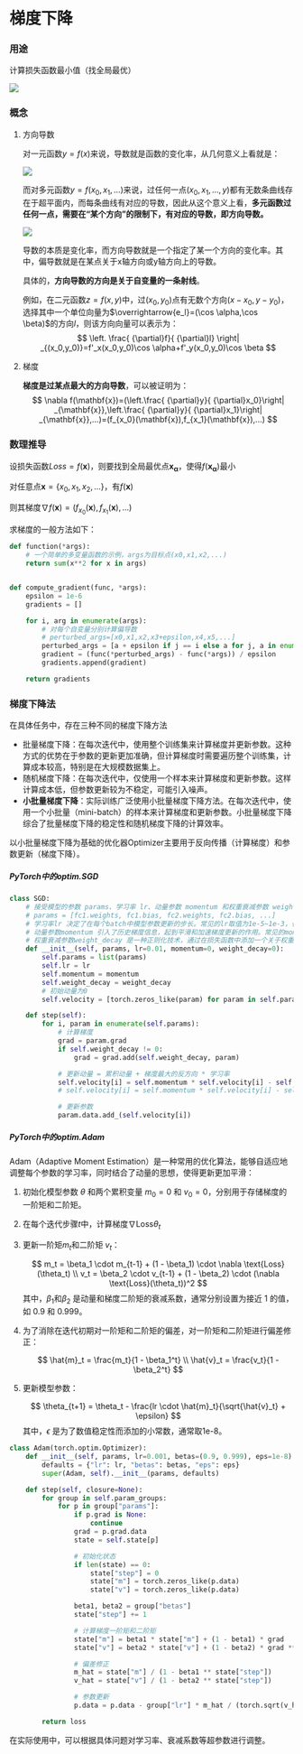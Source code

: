 # 梯度下降

### 用途

计算损失函数最小值（找全局最优）

![](.\梯度下降.webp)

### 概念

1. 方向导数

   对一元函数$y=f(x)$来说，导数就是函数的变化率，从几何意义上看就是：

   ![](.\一元函数的导数.webp)

   而对多元函数$y=f(x_0,x_1,...)$来说，过任何一点$(x_0,x_1,...,y)$都有无数条曲线存在于超平面内，而每条曲线有对应的导数，因此从这个意义上看，**多元函数过任何一点，需要在“某个方向”的限制下，有对应的导数，即方向导数。**

   ![](.\全导数.webp)

   导数的本质是变化率，而方向导数就是一个指定了某一个方向的变化率。其中，偏导数就是在某点关于x轴方向或y轴方向上的导数。

   具体的，**方向导数的方向是关于自变量的一条射线**。

   例如，在二元函数$z=f(x,y)$中，过$(x_0,y_0)$点有无数个方向$(x-x_0,y-y_0)$，选择其中一个单位向量为$\overrightarrow{e_l}=(\cos \alpha,\cos \beta)$的方向$l$，则该方向向量可以表示为：
   $$
   \left. \frac{ {\partial}f}{ {\partial}l} \right| _{(x_0,y_0)}=f'_x(x_0,y_0)\cos \alpha+f'_y(x_0,y_0)\cos \beta
   $$
   
2. 梯度

   **梯度是过某点最大的方向导数**，可以被证明为：
   $$
   \nabla f(\mathbf{x})=(\left.\frac{ {\partial}y}{ {\partial}x_0}\right| _{\mathbf{x}},\left.\frac{ {\partial}y}{ {\partial}x_1}\right| _{\mathbf{x}},...)=(f_{x_0}(\mathbf{x}),f_{x_1}(\mathbf{x}),...)
   $$

### 数理推导

设损失函数$Loss=f(\mathbf{x})$，则要找到全局最优点$\mathbf{x_\alpha}$，使得$f(\mathbf{x_\alpha})$最小

对任意点$\mathbf{x}=\{x_0,x_1,x_2,...\}$，有$f(\mathbf{x})$

则其梯度$\nabla f(\mathbf{x})=(f_{x_0}(\mathbf{x}),f_{x_1}(\mathbf{x}),...)$

求梯度的一般方法如下：

```python
def function(*args):
    # 一个简单的多变量函数的示例，args为目标点(x0,x1,x2,...)
    return sum(x**2 for x in args)


def compute_gradient(func, *args):
    epsilon = 1e-6
    gradients = []

    for i, arg in enumerate(args):
        # 对每个自变量分别计算偏导数
       	# perturbed_args=[x0,x1,x2,x3+epsilon,x4,x5,...]
        perturbed_args = [a + epsilon if j == i else a for j, a in enumerate(args)]
        gradient = (func(*perturbed_args) - func(*args)) / epsilon
        gradients.append(gradient)

    return gradients
```

### 梯度下降法

在具体任务中，存在三种不同的梯度下降方法

- 批量梯度下降：在每次迭代中，使用整个训练集来计算梯度并更新参数。这种方式的优势在于参数的更新更加准确，但计算梯度时需要遍历整个训练集，计算成本较高，特别是在大规模数据集上。
- 随机梯度下降：在每次迭代中，仅使用一个样本来计算梯度和更新参数。这样计算成本低，但参数更新较为不稳定，可能引入噪声。
- **小批量梯度下降**：实际训练广泛使用小批量梯度下降方法。在每次迭代中，使用一个小批量（mini-batch）的样本来计算梯度和更新参数。小批量梯度下降综合了批量梯度下降的稳定性和随机梯度下降的计算效率。

以小批量梯度下降为基础的优化器Optimizer主要用于反向传播（计算梯度）和参数更新（梯度下降）。

##### PyTorch中的optim.SGD

```python
class SGD:
    # 接受模型的参数 params、学习率 lr、动量参数 momentum 和权重衰减参数 weight_decay
    # params = [fc1.weights, fc1.bias, fc2.weights, fc2.bias, ...]
    # 学习率lr 决定了在每个batch中模型参数更新的步长。常见的lr取值为1e-5~1e-3，也常用动态学习率
    # 动量参数momentum 引入了历史梯度信息，起到平滑和加速梯度更新的作用。常见的momentum取值为0.9或0.99
    # 权重衰减参数weight_decay 是一种正则化技术，通过在损失函数中添加一个关于权重的惩罚项来降低模型的复杂性，防止过拟合。常见的weight_decay取值为1e-5~1e-3，值越小权重衰减效果越强
    def __init__(self, params, lr=0.01, momentum=0, weight_decay=0):
        self.params = list(params)
        self.lr = lr
        self.momentum = momentum
        self.weight_decay = weight_decay
        # 初始动量为0
        self.velocity = [torch.zeros_like(param) for param in self.params]

    def step(self):
        for i, param in enumerate(self.params):
            # 计算梯度
            grad = param.grad
            if self.weight_decay != 0:
                grad = grad.add(self.weight_decay, param)

            # 更新动量 = 累积动量 + 梯度最大的反方向 * 学习率
            self.velocity[i] = self.momentum * self.velocity[i] - self.lr * grad
            # self.velocity[i] = self.momentum * self.velocity[i] - self.lr * grad * (1 - self.momentum) ?

            # 更新参数
            param.data.add_(self.velocity[i])
```

##### PyTorch中的optim.Adam

Adam（Adaptive Moment Estimation）是一种常用的优化算法，能够自适应地调整每个参数的学习率，同时结合了动量的思想，使得更新更加平滑：

1. 初始化模型参数 $\theta$ 和两个累积变量 $m_0 = 0$ 和 $v_0 = 0$，分别用于存储梯度的一阶矩和二阶矩。

2. 在每个迭代步骤$t$中，计算梯度$\nabla \text{Loss} \theta_t$

3. 更新一阶矩$m_t$和二阶矩 $v_t$：

   $$
   m_t = \beta_1 \cdot m_{t-1} + (1 - \beta_1) \cdot \nabla \text{Loss}(\theta_t) \\
   v_t = \beta_2 \cdot v_{t-1} + (1 - \beta_2) \cdot (\nabla \text{Loss}(\theta_t))^2
   $$
   其中，$\beta_1$和$\beta_2$ 是动量和梯度二阶矩的衰减系数，通常分别设置为接近 1 的值，如 0.9 和 0.999。

4. 为了消除在迭代初期对一阶矩和二阶矩的偏差，对一阶矩和二阶矩进行偏差修正：

   $$
   \hat{m}_t = \frac{m_t}{1 - \beta_1^t} \\
   \hat{v}_t = \frac{v_t}{1 - \beta_2^t}
   $$

5. 更新模型参数：

   $$
   \theta_{t+1} = \theta_t - \frac{lr \cdot \hat{m}_t}{\sqrt{\hat{v}_t} + \epsilon}
   $$
   其中，$\epsilon$ 是为了数值稳定性而添加的小常数，通常取1e-8。

```python
class Adam(torch.optim.Optimizer):
    def __init__(self, params, lr=0.001, betas=(0.9, 0.999), eps=1e-8):
        defaults = {"lr": lr, "betas": betas, "eps": eps}
        super(Adam, self).__init__(params, defaults)

    def step(self, closure=None):
        for group in self.param_groups:
            for p in group["params"]:
                if p.grad is None:
                    continue
                grad = p.grad.data
                state = self.state[p]

                # 初始化状态
                if len(state) == 0:
                    state["step"] = 0
                    state["m"] = torch.zeros_like(p.data)
                    state["v"] = torch.zeros_like(p.data)

                beta1, beta2 = group["betas"]
                state["step"] += 1

                # 计算梯度一阶矩和二阶矩
                state["m"] = beta1 * state["m"] + (1 - beta1) * grad
                state["v"] = beta2 * state["v"] + (1 - beta2) * grad ** 2

                # 偏差修正
                m_hat = state["m"] / (1 - beta1 ** state["step"])
                v_hat = state["v"] / (1 - beta2 ** state["step"])

                # 参数更新
                p.data = p.data - group["lr"] * m_hat / (torch.sqrt(v_hat) + group["eps"])

        return loss
```

在实际使用中，可以根据具体问题对学习率、衰减系数等超参数进行调整。
